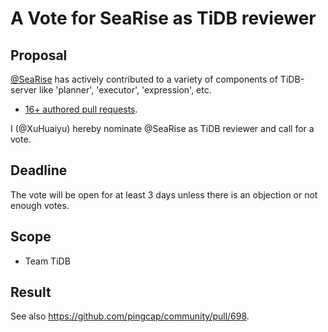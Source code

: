 # A Vote for SeaRise as TiDB reviewer 

## Proposal

[@SeaRise](https://github.com/SeaRise) has actively contributed to a variety of components of TiDB-server like 'planner', 'executor', 'expression', etc. 

* [16+ authored pull requests](https://github.com/pingcap/tidb/commits?author=SeaRise).

I (@XuHuaiyu) hereby nominate @SeaRise as TiDB reviewer and call for a vote.

## Deadline

The vote will be open for at least 3 days unless there is an objection or not enough votes.

## Scope

* Team TiDB

## Result

See also https://github.com/pingcap/community/pull/698.
